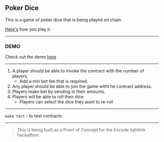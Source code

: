 ## Poker Dice

This is a game of poker dice that is being played on chain.

[Here's](https://www.youtube.com/watch?v=9InZ9eEnXzs) how you play it.

---

### DEMO

Check out the demo [here](https://www.youtube.com/watch?v=NSGD9T6Cx-8)


---

1. A player should be able to invoke the contract with the number of players.
   - Add a min bet fee that is required.
2. Any player should be able to join the game witht he contract address.
3. Players make bet by sending in their amounts.
4. Players will be able to roll their dice
   - Players can select the dice they want to re-roll

---

`make test` - to test contracts

---

> This is being built as a Proof of Concept for the Encode lightlink hackathon.
